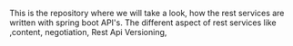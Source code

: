 This is the repository where we will take a look, how the rest services are written with spring boot API's.
The different aspect of rest services like ,content, negotiation, Rest Api Versioning,  
